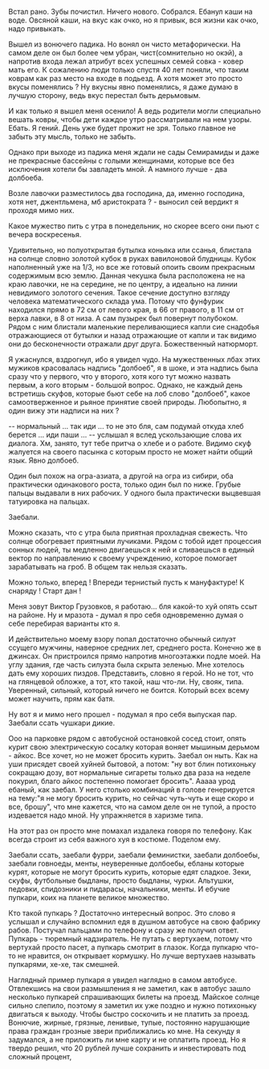Встал рано. Зубы почистил. Ничего нового. Собрался. Ебанул каши на воде. Овсяной каши, на вкус как очко, но я привык, вся жизни как очко, надо привыкать.

Вышел из вонючего падика. Но вонял он чисто метафорически. На самом деле он был более чем убран, чист(сомнительно но окэй), а напротив входа лежал атрибут всех успешных семей совка - ковер мать его. К сожалению люди только спустя 40 лет поняли, что таким коврам как раз место на входе в подьезд. А хотя может это просто вкусы поменялись ? Ну вкусны явно поменялись, я даже думаю в лучшую сторону, ведь вкус перестал быть дерьмовым. 

И как только я вышел меня осенило! А ведь родители могли специально вешать ковры, чтобы дети каждое утро рассматривали на нем узоры. Ебать. Я гений. День уже будет прожит не зря. Только главное не забыть эту мысль, только не забыть.

Однако при выходе из падика меня ждали не  сады Семирамиды и даже не прекрасные бассейны с голыми женщинами, которые все без исключения хотели бы  завладеть мной. А намного лучше - два долбоеба. 

Возле лавочки разместилось два господина, да, именно господина, хотя нет, джентльмена, мб аристократа ? - выносил сей вердикт я проходя мимо них. 

Какое мужество пить с утра в понедельник, но скорее всего они пьют с вечера воскресенья.

Удивительно, но полуоткрытая бутылка коньяка или ссанья, блистала на солнце словно золотой кубок в руках вавилоновой блудницы. Кубок наполненный уже на 1/3, но все же готовый опоить своим прекрасным содержимым всю землю. Данная чекушка была расположена не на краю лавочки, не на середине, не по центру, а идеально на линии невидимого золотого сечения. Такое сечение доступно взгляду человека математического склада ума. Потому что фунфурик находился прямо в 72 см от левого края, в 66 от правого, в 11 см от верха лавки, в 8 от низа. А сам пузырек был повернут полубоком. Рядом с ним блистали маленькие переливающиеся капли сие снадобья отражающиеся от бутылки и назад отражающие от капли и так видимо они до бесконечности отражали друг друга. Божественный натюрморт. 

Я ужаснулся, вздрогнул, ибо я увидел чудо. На мужественных лбах этих мужиков красовалась надпись "долбоеб", я в шоке, и эта надпись была сразу что у первого, что у второго, хотя кого тут можно назвать первым, а кого вторым - большой вопрос. Однако, не каждый день встретишь скуфов, которые бьют себе на лоб слово "долбоеб", какое самоотверженное и рьяное принятие своей природы. Любопытно, я один вижу эти надписи на них ? 

-- нормальный ... так иди ... то не это бля, сам подумай откуда хлеб берется ... иди паши ... -- услышал я вслед ускользающие слова их диалога. Хм, занято, тут тебе притча о хлебе и о работе. Видимо скуф жалуется на своего пасынка с которым просто не может найти общий язык. Явно долбоеб. 

Один был похож на огра-азиата, а другой на огра из сибири, оба практически одинакового роста, только один был по ниже. Грубые пальцы выдавали в них рабочих. У одного была практически выцвевшая татуировка на пальцах.

Заебали.

Можно сказать, что с утра была приятная прохладная свежесть. Что солнце обогревает приятными лучиками. Рядом с тобой идет процессия сонных людей, ты медленно двигаешься к ней и сливаешься в единый вектор по направлению к своему учреждению, которое помогает зарабатывать на гроб. В общем так нельзя сказать. 

Можно только, вперед ! Впереди тернистый пусть к мануфактуре! К снаряду ! Старт дан ! 

Меня зовут Виктор Грузовков, я работаю... бля какой-то хуй опять ссыт на районе. Ну и мразота - думал я про себя одновременно думая о себе перебирая варианты кто я. 

И действительно моему взору попал достаточно обычный силуэт ссущего мужчины, наверное средних лет, среднего роста. Конечно же в джинсах. Он пристроился прямо напротив многоэтажки подле моей. На углу здания, где часть силуэта была скрыта зеленью. Мне хотелось дать ему хороших пиздов. Представить, словно я герой. Но не тот, что на глянцевой обложке, а тот, кто такой, наш что-ли. Ну, свояк, типа. Уверенный, сильный, который ничего не боится. Который всех всему может научить, прям как батя. 

Ну вот я и мимо него прошел -  подумал я про себя выпуская пар. Заебали ссать чушкари дикие.

Ооо на парковке рядом с автобусной остановкой сосед стоит, опять курит свою электрическую сосалку которая воняет мышиным дерьмом - айкос. Все хочет, но не может бросить курить. Заебал он ныть. Как на уши присядет своей хуйней бытовой, а потом: "ну вот блин потихоньку сокращаю дозу, вот нормальные сигареты только два раза на неделе покурил, благо айкос постепенно помогает бросить". Ааааа урод ебаный, как заебал. У него столько комбинаций в голове генерируется на тему:"я не могу бросить курить, но сейчас чуть-чуть и еще скоро и все, брошу", что мне кажется, что на самом деле он не тупой, а просто издевается надо мной. Ну упражняется в харизме типа. 

На этот раз он просто мне помахал издалека говоря по телефону. Как всегда строит из себя важного хуя в костюме. Поделом ему.

Заебали ссать, заебали фурри, заебали феминистки, заебали долбоебы, заебали говноеды, менты, неуверенные долбоебы, ебланы которые курят, которые не могут бросить курить, которые едят сладкое. Зеки, скуфы, футбольные быдланы, просто быдланы, чурки. Альтушки, педовки, спидозники и пидарасы, начальники, менты. И ебучие пупкари, коих на планете великое множество. 

Кто такой пупкарь ? Достаточно интересный вопрос. Это слово я услышал и случайно вспомнил едя в душном автобусе на свою фабрику рабов. Постучал пальцами по телефону и сразу же получил ответ. Пупкарь - тюремный надзиратель. Не путать с вертухаем, потому что вертухай просто пасет, а пупкарь смотрит в глазок. Когда пупкарю что-то не нравится, он открывает кормушку. Но лучше вертухаев называть пупкарями, хе-хе, так смешней.

Наглядный пример пупкаря я увидел наглядно в самом автобусе. Отвлекшись на свои размышления я не заметил, как в автобус зашло несколько пупкарей спрашивающих билеты на проезд. Майское солнце сильно слепило, поэтому я заметил их уже поздно и нужно потихоньку двигаться к выходу. Чтобы быстро соскочить и не платить за проезд. Вонючие, жирные, грязные, ленивые, тупые, постоянно нарушающие права граждан грозные звери приближались ко мне. На секунду я задумался, а не приложить ли мне карту и не оплатить проезд. Но я твердо решил, что 20 рублей лучше сохранить и инвестировать под сложный процент,
